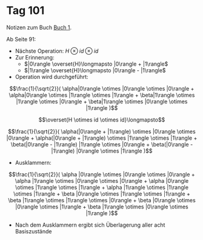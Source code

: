 # Tag 101

Notizen zum Buch [Buch 1](../Buch1.md).

Ab Seite 91:
* Nächste Operation: $H \otimes id \otimes id$
* Zur Erinnerung:
  - $|0\rangle \overset{H}\longmapsto |0\rangle + |1\rangle$
  - $|1\rangle \overset{H}\longmapsto |0\rangle - |1\rangle$
* Operation wird durchgeführt:
```math
\frac{1}{\sqrt{2}}(
\alpha|0\rangle \otimes |0\rangle \otimes |0\rangle +
\alpha|0\rangle \otimes |1\rangle \otimes |1\rangle +
\beta|1\rangle \otimes |1\rangle \otimes |0\rangle +
\beta|1\rangle \otimes |0\rangle \otimes |1\rangle
)
```
```math
\overset{H \otimes id \otimes id}\longmapsto
```
```math
\frac{1}{\sqrt{2}}(
\alpha(|0\rangle + |1\rangle) \otimes |0\rangle \otimes |0\rangle +
\alpha(|0\rangle + |1\rangle) \otimes |1\rangle \otimes |1\rangle +
\beta(|0\rangle - |1\rangle) |1\rangle \otimes |0\rangle +
\beta(|0\rangle - |1\rangle) |0\rangle \otimes |1\rangle
)
```
* Ausklammern:
```math
\frac{1}{\sqrt{2}}(
\alpha |0\rangle \otimes |0\rangle \otimes |0\rangle +
\alpha |1\rangle \otimes |0\rangle \otimes |0\rangle +
\alpha |0\rangle \otimes |1\rangle \otimes |1\rangle +
\alpha |1\rangle \otimes |1\rangle \otimes |1\rangle +
\beta |0\rangle \otimes |1\rangle \otimes |1\rangle +
\beta |1\rangle \otimes |1\rangle \otimes |0\rangle +
\beta |0\rangle \otimes |0\rangle \otimes |1\rangle +
\beta |1\rangle \otimes |0\rangle \otimes |1\rangle
)
```
* Nach dem Ausklammern ergibt sich Überlagerung aller acht Basiszustände
